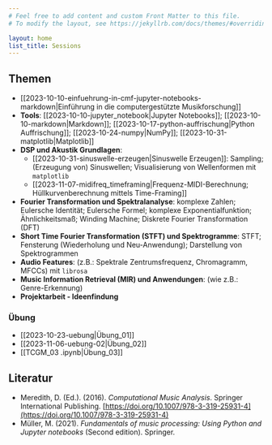 ```yaml
---
# Feel free to add content and custom Front Matter to this file.
# To modify the layout, see https://jekyllrb.com/docs/themes/#overriding-theme-defaults

layout: home
list_title: Sessions
---
```


## Themen
	
- [[2023-10-10-einfuehrung-in-cmf-jupyter-notebooks-markdown|Einführung in die computergestützte Musikforschung]]
- **Tools**: [[2023-10-10-jupyter_notebook|Jupyter Notebooks]]; [[2023-10-10-markdown|Markdown]]; [[2023-10-17-python-auffrischung|Python Auffrischung]]; [[2023-10-24-numpy|NumPy]]; [[2023-10-31-matplotlib|Matplotlib]]
- **DSP und Akustik Grundlagen**:
	- [[2023-10-31-sinuswelle-erzeugen|Sinuswelle Erzeugen]]: Sampling; (Erzeugung von) Sinuswellen; Visualisierung von Wellenformen mit `matplotlib`
	- [[2023-11-07-midifreq_timeframing|Frequenz-MIDI-Berechnung; Hüllkurvenberechnung mittels Time-Framing]]
- **Fourier Transformation und Spektralanalyse**: komplexe Zahlen; Eulersche Identität; Eulersche Formel; komplexe Exponentialfunktion; Ähnlichkeitsmaß; Winding Machine; Diskrete Fourier Transformation (DFT)
- **Short Time Fourier Transformation (STFT) und Spektrogramme**: STFT; Fensterung (Wiederholung und Neu-Anwendung); Darstellung von Spektrogrammen
- **Audio Features**: (z.B.: Spektrale Zentrumsfrequenz, Chromagramm, MFCCs) mit `librosa`
- **Music Information Retrieval (MIR) und Anwendungen**: (wie z.B.: Genre-Erkennung)
- **Projektarbeit - Ideenfindung**

### Übung

- [[2023-10-23-uebung|Übung_01]]
- [[2023-11-06-uebung-02|Übung_02]]
- [[TCGM_03 .ipynb|Übung_03]]

## Literatur

- Meredith, D. (Ed.). (2016). _Computational Music Analysis_. Springer International Publishing. [https://doi.org/10.1007/978-3-319-25931-4](https://doi.org/10.1007/978-3-319-25931-4)
- Müller, M. (2021). _Fundamentals of music processing: Using Python and Jupyter notebooks_ (Second edition). Springer.
